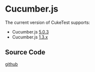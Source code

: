 # Cucumber.js

The current version of CukeTest supports:

* Cucumber.js [5.0.3](https://github.com/cucumber/cucumber-js/releases/tag/v5.0.3)
* Cucumber.js [1.3.x](https://github.com/cucumber/cucumber-js/tree/v1.3.3)

## Source Code
[github](https://github.com/cucumber/cucumber-js)